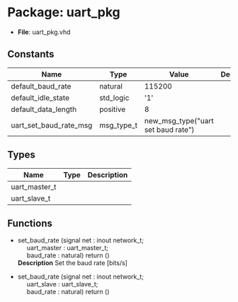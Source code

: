 # Package: uart_pkg

- **File**: uart_pkg.vhd
## Constants

| Name                   | Type       | Value                               | Description |
| ---------------------- | ---------- | ----------------------------------- | ----------- |
| default_baud_rate      | natural    |  115200                             |             |
| default_idle_state     | std_logic  |  '1'                                |             |
| default_data_length    | positive   |  8                                  |             |
| uart_set_baud_rate_msg | msg_type_t |  new_msg_type("uart set baud rate") |             |
## Types

| Name          | Type | Description |
| ------------- | ---- | ----------- |
| uart_master_t |      |             |
| uart_slave_t  |      |             |
## Functions
- set_baud_rate <font id="function_arguments">(signal net : inout network_t;<br><span style="padding-left:20px"> uart_master : uart_master_t;<br><span style="padding-left:20px"> baud_rate : natural) </font> <font id="function_return">return ()</font>
</br>**Description**
 Set the baud rate [bits/s]

- set_baud_rate <font id="function_arguments">(signal net : inout network_t;<br><span style="padding-left:20px"> uart_slave : uart_slave_t;<br><span style="padding-left:20px"> baud_rate : natural) </font> <font id="function_return">return ()</font>
